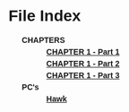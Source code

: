 <!DOCTYPE html>
<html lang="en">
<head>
  <title>File Index</title>
  <style>
    body { font-family: Arial, sans-serif; padding: 20px; }
    ul { list-style-type: none; }
    li { margin: 5px 0; }
    .folder { font-weight: bold; }
    .file { margin-left: 20px; }
  </style>
</head>
<body>
  <h1>File Index</h1>
  <ul>
    <li class="folder">CHAPTERS
      <ul>
        <li class="file"><a href="CHAPTERS/CHAPTER 1 - Part 1 - NEST OF THE ELDRITCH EYE.md">CHAPTER 1 - Part 1</a></li>
        <li class="file"><a href="CHAPTER 1 - Part 2 - NEVERDEATH GRAVEYARD.md">CHAPTER 1 - Part 2</a></li>
        <li class="file"><a href = "CHAPTER 1 - Part 3 - ESCAPE FROM EVERNIGHT.md">CHAPTER 1 - Part 3</a></li>
      </ul>
    </li>
    <li class="folder">PC's
      <ul>
        <li class="file"><a href="Hawk.md">Hawk</a></li>
      </ul>
    </li>
  </ul>
</body>
</html>
